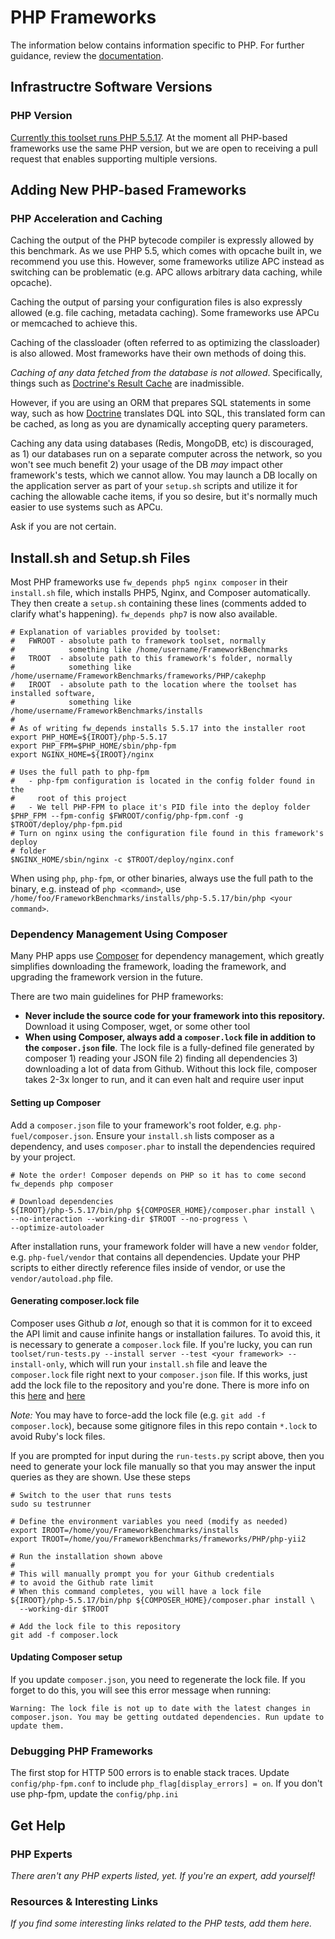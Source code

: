 # PHP Frameworks

The information below contains information specific to PHP. 
For further guidance, review the 
[documentation](http://frameworkbenchmarks.readthedocs.org/en/latest/).

## Infrastructre Software Versions

### PHP Version

[Currently this toolset runs PHP 5.5.17](https://github.com/TechEmpower/FrameworkBenchmarks/blob/master/toolset/setup/linux/languages/php.sh). At the moment all PHP-based frameworks use the 
same PHP version, but we are open to receiving a pull request
that enables supporting multiple versions. 

## Adding New PHP-based Frameworks

### PHP Acceleration and Caching

Caching the output of the PHP bytecode compiler is expressly 
allowed by this benchmark. As we use PHP 5.5, which comes 
with opcache built in, we recommend you use this. However, 
some frameworks utilize APC instead as switching can be 
problematic (e.g. APC allows arbitrary data caching, while 
opcache). 

Caching the output of parsing your configuration files is 
also expressly allowed (e.g. file caching, metadata caching).
Some frameworks use APCu or memcached to achieve this. 

Caching of the classloader (often referred to as optimizing
the classloader) is also allowed. Most frameworks have their 
own methods of doing this. 

*Caching of any data fetched from the database is not allowed*. 
Specifically, things such as [Doctrine's Result Cache](http://doctrine-orm.readthedocs.org/en/latest/reference/caching.html#result-cache) are inadmissible. 

However, if you are using an ORM that prepares SQL 
statements in some way, such as how 
[Doctrine](http://doctrine-orm.readthedocs.org/en/latest/reference/caching.html#query-cache) 
translates DQL into SQL, this translated form can be 
cached, as long as you are dynamically accepting 
query parameters. 

Caching any data using databases (Redis, MongoDB, etc) 
is discouraged, as 1) our databases run on a separate 
computer across the network, so you won't see much 
benefit 2) your usage of the DB *may* impact other 
framework's tests, which we cannot allow. You may launch 
a DB locally on the application server as part of your 
`setup.sh` scripts and utilize it for caching the allowable
cache items, if you so desire, but it's normally much 
easier to use systems such as APCu.

Ask if you are not certain.

## Install.sh and Setup.sh Files

Most PHP frameworks use `fw_depends php5 nginx composer` in their `install.sh` file, 
which installs PHP5, Nginx, and Composer automatically. They then create a `setup.sh`
containing these lines (comments added to clarify what's happening). `fw_depends php7` is now also available.

    # Explanation of variables provided by toolset:
    #   FWROOT - absolute path to framework toolset, normally 
    #            something like /home/username/FrameworkBenchmarks
    #   TROOT  - absolute path to this framework's folder, normally
    #            something like /home/username/FrameworkBenchmarks/frameworks/PHP/cakephp
    #   IROOT  - absolute path to the location where the toolset has installed software, 
    #            something like /home/username/FrameworkBenchmarks/installs
    #
    # As of writing fw_depends installs 5.5.17 into the installer root
    export PHP_HOME=${IROOT}/php-5.5.17
    export PHP_FPM=$PHP_HOME/sbin/php-fpm
    export NGINX_HOME=${IROOT}/nginx
    
    # Uses the full path to php-fpm
    #   - php-fpm configuration is located in the config folder found in the 
    #     root of this project
    #   - We tell PHP-FPM to place it's PID file into the deploy folder
    $PHP_FPM --fpm-config $FWROOT/config/php-fpm.conf -g $TROOT/deploy/php-fpm.pid
    # Turn on nginx using the configuration file found in this framework's deploy
    # folder
    $NGINX_HOME/sbin/nginx -c $TROOT/deploy/nginx.conf

When using `php`, `php-fpm`, or other binaries, always use the full path 
to the binary, e.g. instead of `php <command>`, 
use `/home/foo/FrameworkBenchmarks/installs/php-5.5.17/bin/php <your command>`. 

### Dependency Management Using Composer

Many PHP apps use [Composer](https://getcomposer.org/) for dependency management, 
which greatly simplifies downloading the framework, loading the framework, and 
upgrading the framework version in the future. 

There are two main guidelines for PHP frameworks: 

* **Never include the source code for your framework into this repository.** Download it 
using Composer, wget, or some other tool
* **When using Composer, always add a `composer.lock` file in addition to the `composer.json` file**. 
The lock file is a fully-defined file generated by composer 1) reading your JSON file 2) finding all 
dependencies 3) downloading a lot of data from Github. Without this lock file, composer takes 2-3x 
longer to run, and it can even halt and require user input

#### Setting up Composer

Add a `composer.json` file to your framework's root folder, e.g. `php-fuel/composer.json`. 
Ensure your `install.sh` lists composer as a dependency, and uses `composer.phar` to 
install the dependencies required by your project. 

    # Note the order! Composer depends on PHP so it has to come second
    fw_depends php composer 
    
    # Download dependencies
    ${IROOT}/php-5.5.17/bin/php ${COMPOSER_HOME}/composer.phar install \
    --no-interaction --working-dir $TROOT --no-progress \
    --optimize-autoloader 

After installation runs, your framework folder will have a new `vendor` folder, 
e.g. `php-fuel/vendor` that contains all dependencies. Update your PHP scripts
to either directly reference files inside of vendor, or use the `vendor/autoload.php`
file. 

#### Generating composer.lock file

Composer uses Github *a lot*, enough so that it is common for it to exceed the 
API limit and cause infinite hangs or installation failures. To avoid this, it 
is necessary to generate a `composer.lock` file. If you're lucky, you can run 
`toolset/run-tests.py --install server --test <your framework> --install-only`,
which will run your `install.sh` file and leave the `composer.lock` file right
next to your `composer.json` file. If this works, just add the lock file to 
the repository and you're done. There is more info on this [here](https://getcomposer.org/doc/03-cli.md#install)
and [here](https://circleci.com/docs/composer-api-rate-limit)

*Note:* You may have to force-add the lock file (e.g. `git add -f composer.lock`), 
because some gitignore files in this repo contain `*.lock` to avoid Ruby's lock files. 

If you are prompted for input during the `run-tests.py` script above, then you
need to generate your lock file manually so that you may answer the input 
queries as they are shown. Use these steps

    # Switch to the user that runs tests
    sudo su testrunner
    
    # Define the environment variables you need (modify as needed)
    export IROOT=/home/you/FrameworkBenchmarks/installs
    export TROOT=/home/you/FrameworkBenchmarks/frameworks/PHP/php-yii2
    
    # Run the installation shown above
    #
    # This will manually prompt you for your Github credentials 
    # to avoid the Github rate limit
    # When this command completes, you will have a lock file 
    ${IROOT}/php-5.5.17/bin/php ${COMPOSER_HOME}/composer.phar install \
      --working-dir $TROOT
    
    # Add the lock file to this repository
    git add -f composer.lock

#### Updating Composer setup

If you update `composer.json`, you need to regenerate the lock
file. If you forget to do this, you will see this error message 
when running:

    Warning: The lock file is not up to date with the latest changes in composer.json. You may be getting outdated dependencies. Run update to update them.

### Debugging PHP Frameworks

The first stop for HTTP 500 errors is to enable stack traces. 
Update `config/php-fpm.conf` to include `php_flag[display_errors] = on`. 
If you don't use php-fpm, update the `config/php.ini`

## Get Help

### PHP Experts

_There aren't any PHP experts listed, yet. If you're an expert, 
add yourself!_

### Resources & Interesting Links

_If you find some interesting links related to the PHP tests, 
add them here._
